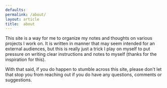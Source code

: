 ```yaml
---
defaults:
permalink: /about/
layout: article
title:  about
---
```


This site is a way for me to organize my notes and thoughts on various projects I work on.  It is written in manner that may seem intended for an external audiences, but this is really just a trick I play on myself to put pressure on writing clear instructions and notes to myself (thanks  for the inspiration for this).

With that said, if you do happen to stumble across this site, please don't let that stop you from reaching out if you do have any questions, comments or suggestions.
